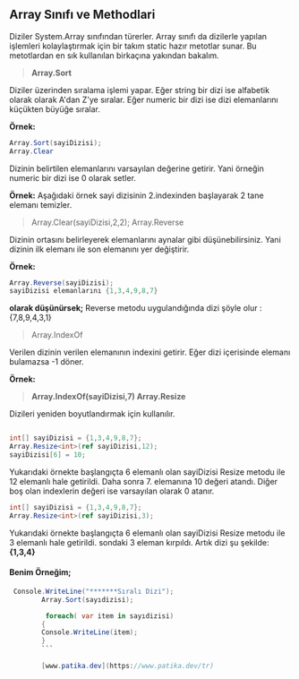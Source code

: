 ## Array Sınıfı ve Methodlari

Diziler System.Array sınıfından türerler. Array sınıfı da dizilerle yapılan işlemleri kolaylaştırmak için bir takım static hazır metotlar sunar. Bu metotlardan en sık kullanılan birkaçına yakından bakalım.

>**Array.Sort**

Diziler üzerinden sıralama işlemi yapar. Eğer string bir dizi ise alfabetik olarak olarak A'dan Z'ye sıralar. Eğer numeric bir dizi ise dizi elemanlarını küçükten büyüğe sıralar.

**Örnek:**

```csharp
Array.Sort(sayiDizisi);
Array.Clear
```
Dizinin belirtilen elemanlarını varsayılan değerine getirir. Yani örneğin numeric bir dizi ise 0 olarak setler.

**Örnek:** Aşağıdaki örnek sayi dizisinin 2.indexinden başlayarak 2 tane elemanı temizler.

>Array.Clear(sayiDizisi,2,2);
Array.Reverse

Dizinin ortasını belirleyerek elemanlarını aynalar gibi düşünebilirsiniz. Yani dizinin ilk elemanı ile son elemanını yer değiştirir.

**Örnek:** 
```csharp
Array.Reverse(sayiDizisi);
sayiDizisi elemanlarını {1,3,4,9,8,7} 
```


**olarak düşünürsek;** Reverse metodu uygulandığında dizi şöyle olur : {7,8,9,4,3,1}

>Array.IndexOf

Verilen dizinin verilen elemanının indexini getirir. Eğer dizi içerisinde elemanı bulamazsa -1 döner.

**Örnek:**

>**Array.IndexOf(sayiDizisi,7)
Array.Resize**

Dizileri yeniden boyutlandırmak için kullanılır.

```csharp

int[] sayiDizisi = {1,3,4,9,8,7};
Array.Resize<int>(ref sayiDizisi,12);
sayiDizisi[6] = 10;
```

Yukarıdaki örnekte başlangıçta 6 elemanlı olan sayiDizisi Resize metodu ile 12 elemanlı hale getirildi. Daha sonra 7. elemanına 10 değeri atandı. Diğer boş olan indexlerin değeri ise varsayılan olarak 0 atanır.
```csharp
int[] sayiDizisi = {1,3,4,9,8,7};
Array.Resize<int>(ref sayiDizisi,3);
```

Yukarıdaki örnekte başlangıçta 6 elemanlı olan sayiDizisi Resize metodu ile 3 elemanlı hale getirildi. sondaki 3 eleman kırpıldı. Artık dizi şu şekilde: **{1,3,4}**

#### Benim Örneğim;

```csharp
 Console.WriteLine("*******Sıralı Dizi");
        Array.Sort(sayıdizisi);

         foreach( var item in sayıdizisi)
        {
        Console.WriteLine(item);
        }
        ```
        
        [www.patika.dev](https://www.patika.dev/tr)

